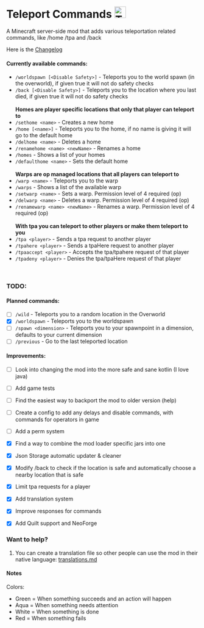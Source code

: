 # Teleport Commands <img src="https://raw.githubusercontent.com/MrSn0wy/TeleportCommands/main/common/src/main/resources/teleport_commands.png" alt="Teleport Commands Logo" width="30"/>

A Minecraft server-side mod that adds various teleportation related commands, like /home /tpa and /back

Here is the [Changelog](https://github.com/MrSn0wy/TeleportCommands/blob/main/CHANGELOG.md)

#### Currently available commands:

- `/worldspawn [<Disable Safety>]` - Teleports you to the world spawn (in the overworld), if given true it will not do safety checks
- `/back [<Disable Safety>]` -  Teleports you to the location where you last died, if given true it will not do safety checks
<br><br>
    **Homes are player specific locations that only that player can teleport to**
- `/sethome <name>` - Creates a new home
- `/home [<name>]` - Teleports you to the home, if no name is giving it will go to the default home
- `/delhome <name>` - Deletes a home
- `/renamehome <name> <newName>` - Renames a home
- `/homes` - Shows a list of your homes
- `/defaulthome <name>` - Sets the default home
<br><br>
    **Warps are op managed locations that all players can teleport to**
- `/warp <name>` - Teleports you to the warp
- `/warps` - Shows a list of the available warp
- `/setwarp <name>` - Sets a warp. Permission level of 4 required (op)
- `/delwarp <name>` - Deletes a warp. Permission level of 4 required (op)
- `/renamewarp <name> <newName>` - Renames a warp. Permission level of 4 required (op)
<br><br>
    **With tpa you can teleport to other players or make them teleport to you**
- `/tpa <player>` - Sends a tpa request to another player
- `/tpahere <player>` - Sends a tpaHere request to another player
- `/tpaaccept <player>` -  Accepts the tpa/tpahere request of that player
- `/tpadeny <player>` - Denies the tpa/tpaHere request of that player

<br>

### TODO:

#### Planned commands:
- [ ] `/wild` - Teleports you to a random location in the Overworld
- [x] `/worldspawn` - Teleports you to the worldspawn
- [ ] `/spawn <dimension>` - Teleports you to your spawnpoint in a dimension, defaults to your current dimension
- [ ] `/previous` - Go to the last teleported location

#### Improvements:
- [ ] Look into changing the mod into the more safe and sane kotlin (I love java)
- [ ] Add game tests
- [ ] Find the easiest way to backport the mod to older version (help)
- [ ] Create a config to add any delays and disable commands, with commands for operators in game
- [ ] Add a perm system
- [x] Find a way to combine the mod loader specific jars into one
- [x] Json Storage automatic updater & cleaner
- [x] Modify /back to check if the location is safe and automatically choose a nearby location that is safe
- [x] Limit tpa requests for a player
- [x] Add translation system
- [x] Improve responses for commands
- [x] Add Quilt support and NeoForge


### Want to help?

1. You can create a translation file so other people can use the mod in their native language: [translations.md](./common/src/main/resources/assets/teleport_commands/lang/translations.md)

#### Notes

Colors: 
- Green = When something succeeds and an action will happen
- Aqua = When something needs attention
- White = When something is done
- Red = When something fails